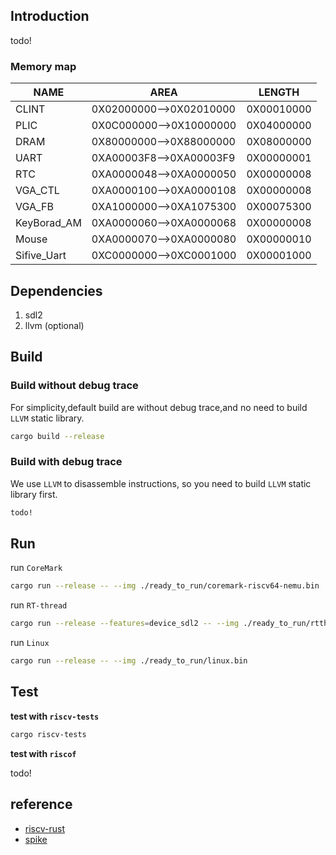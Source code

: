 ## Introduction

todo!

### Memory map
| NAME         | AREA           | LENGTH       |
| ------------ | -------------- | --------- |
| CLINT        | 0X02000000-->0X02010000 | 0X00010000 |
| PLIC         | 0X0C000000-->0X10000000 | 0X04000000 |
| DRAM         | 0X80000000-->0X88000000 | 0X08000000 |
| UART         | 0XA00003F8-->0XA00003F9 | 0X00000001 |
| RTC          | 0XA0000048-->0XA0000050 | 0X00000008 |
| VGA_CTL      | 0XA0000100-->0XA0000108 | 0X00000008 |
| VGA_FB       | 0XA1000000-->0XA1075300 | 0X00075300 |
| KeyBorad_AM  | 0XA0000060-->0XA0000068 | 0X00000008 |
| Mouse        | 0XA0000070-->0XA0000080 | 0X00000010 |
| Sifive_Uart  | 0XC0000000-->0XC0001000 | 0X00001000 |

## Dependencies
1. sdl2
2. llvm (optional)
## Build

### Build without debug trace
For simplicity,default build are without debug trace,and no need to build `LLVM` static library.
```bash
cargo build --release
```
### Build with debug trace
We use `LLVM` to disassemble instructions, so you need to build `LLVM` static library first.

```bash
todo!
```


## Run
run `CoreMark`
```bash
cargo run --release -- --img ./ready_to_run/coremark-riscv64-nemu.bin
```
run `RT-thread`
```bash
cargo run --release --features=device_sdl2 -- --img ./ready_to_run/rtthread.bin
```
run `Linux`
```bash
cargo run --release -- --img ./ready_to_run/linux.bin
```
## Test
**test with `riscv-tests`**
```bash
cargo riscv-tests
```
**test with `riscof`**

todo! 

## reference
- [riscv-rust](https://github.com/takahirox/riscv-rust)
- [spike](https://github.com/riscv-software-src/riscv-isa-sim)


